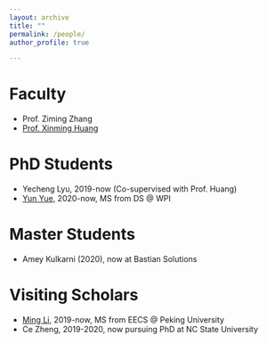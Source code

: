 ```yaml
---
layout: archive
title: ""
permalink: /people/
author_profile: true

---
```


# Faculty
* Prof. Ziming Zhang
* [Prof. Xinming Huang](http://users.wpi.edu/~xhuang/)

# PhD Students
* Yecheng Lyu, 2019-now (Co-supervised with Prof. Huang)
* [Yun Yue](https://yunyuny.com/), 2020-now, MS from DS @ WPI

# Master Students
* Amey Kulkarni (2020), now at Bastian Solutions

# Visiting Scholars
* [Ming Li](https://ming1993li.github.io), 2019-now, MS from EECS @ Peking University
* Ce Zheng, 2019-2020, now pursuing PhD at NC State University
